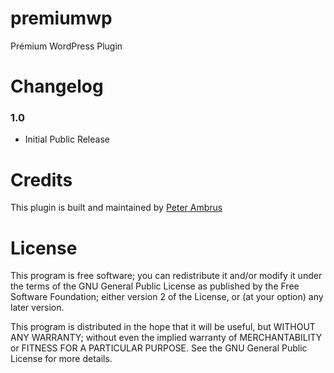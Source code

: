 premiumwp
=========

Prémium WordPress Plugin

Changelog
===========

### 1.0
* Initial Public Release

Credits
===========

This plugin is built and maintained by [Peter Ambrus](http://surbma.hu)

License
===========

This program is free software; you can redistribute it and/or modify it under the terms of the GNU General Public License as published by the Free Software Foundation; either version 2 of the License, or (at your option) any later version.

This program is distributed in the hope that it will be useful, but WITHOUT ANY WARRANTY; without even the implied warranty of MERCHANTABILITY or FITNESS FOR A PARTICULAR PURPOSE.  See the GNU General Public License for more details.
